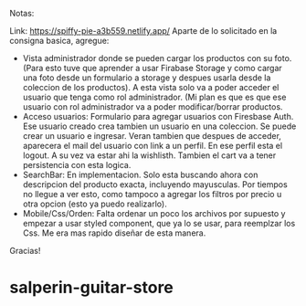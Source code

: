  
Notas:

Link: https://spiffy-pie-a3b559.netlify.app/
Aparte de lo solicitado en la consigna basica, agregue:

- Vista administrador donde se pueden cargar los productos con su foto. (Para esto tuve que aprender a usar Firabase Storage y como cargar una foto desde un formulario a storage y despues usarla desde la coleccion de los productos).
  A esta vista solo va a poder acceder el usuario que tenga como rol administrador. (Mi plan es que es que ese usuario con rol administrador va a poder modificar/borrar   productos.
- Acceso usuarios: Formulario para agregar usuarios con Firesbase Auth. Ese usuario creado crea tambien un usuario en una coleccion.
  Se puede crear un usuario e ingresar. Veran tambien que despues de acceder, aparecera el mail del usuario con link a un perfil. En ese perfil esta el logout. A su vez   va estar ahi la wishlisth. Tambien el cart va a tener persistencia con esta logica.
- SearchBar: En implementacion. Solo esta buscando ahora con descripcion del producto exacta, incluyendo mayusculas. Por tiempos no llegue a ver esto, como tampoco a       agregar los filtros por precio u otra opcion (esto ya puedo realizarlo).
- Mobile/Css/Orden: Falta ordenar un poco los archivos por supuesto y empezar a usar styled component, que ya lo se usar, para reemplzar los Css. Me era mas rapido         diseñar de esta manera.

Gracias!


# salperin-guitar-store

